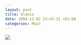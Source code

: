 ```yaml
---
layout: post
title: blanco
date: 2004-11-02 23:43:31 +01:00
categories: Main
---
```

<IMG src="http://www.foksuk.nl/imggif.php?i=/upload/d626.gif">
